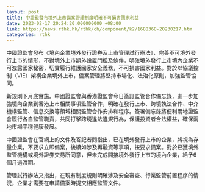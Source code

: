 ```yaml
---
layout: post
title: 中證監發布境外上市備案管理制度明確不可損害國家利益
date: 2023-02-17 20:24:20.000000000 +08:00
link: https://news.rthk.hk/rthk/ch/component/k2/1688368-20230217.htm
categories: rthk
---
```


中國證監會發布《境內企業境外發行證券及上市管理試行辦法》，完善不可境外發行上市的情形，不對境外上市額外設置門檻及條件，明確境外發行上市境內企業不可洩露國家秘密，切實履行維護國家安全義務，不可損害國家利益。對於以協議控制（VIE）架構企業境外上市，備案管理將堅持市場化、法治化原則，加強監管協同。

新規則下月底實施。中國證監會與香港證監會今日簽訂監管合作備忘錄，進一步加強境內企業到香港上市相關事項監管合作，明確在發行上市、跨境執法合作、中介機構監管、信息交換等領域相關監管合作安排和程序。簽署備忘錄將便利兩地證監會履行各自監管職責，共同打擊跨境違法違規行為，保護投資者合法權益，確保兩地市場平穩健康發展。

中國證監會在官網上的文件及答記者問指出，已在境外發行上市的企業，將視為存量企業，不要求立即備案，後續如涉及再融資等事項，按要求備案。對於已獲境外監管機構或境外證券交易所同意，但未完成間接境外發行上市的境內企業，給予6個月過渡期。

管理試行辦法又指出，在現有制度規則明確涉及安全審查、行業監管前置程序的情況，企業才需要在申請備案時提交相應監管文件。
